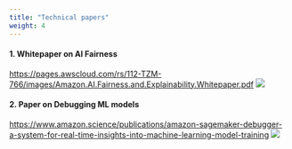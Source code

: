 ```yaml
---
title: "Technical papers"
weight: 4
---
```


#### 1. Whitepaper on AI Fairness

https://pages.awscloud.com/rs/112-TZM-766/images/Amazon.AI.Fairness.and.Explainability.Whitepaper.pdf
![](/images/appendix/ai_fairness.png)

#### 2. Paper on Debugging ML models

https://www.amazon.science/publications/amazon-sagemaker-debugger-a-system-for-real-time-insights-into-machine-learning-model-training
![](/images/appendix/debugger.png)
